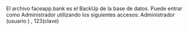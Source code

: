 El archivo faceapp.bank es el BackUp de la base de datos.
Puede entrar como Administrador utilizando los siguientes accesos: Administrador (usuario ) , 123(clave)
